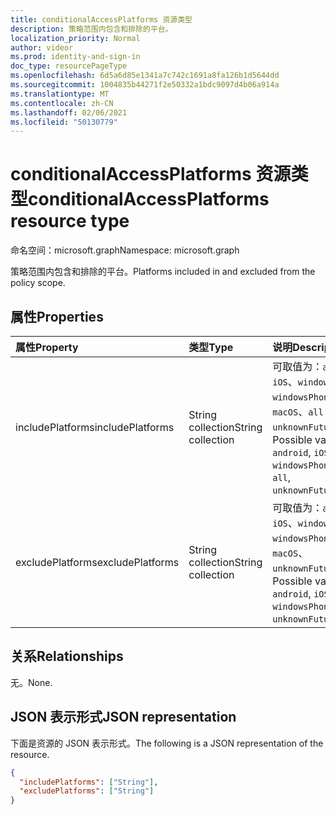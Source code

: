 ```yaml
---
title: conditionalAccessPlatforms 资源类型
description: 策略范围内包含和排除的平台。
localization_priority: Normal
author: videor
ms.prod: identity-and-sign-in
doc_type: resourcePageType
ms.openlocfilehash: 6d5a6d85e1341a7c742c1691a8fa126b1d5644dd
ms.sourcegitcommit: 1004835b44271f2e50332a1bdc9097d4b06a914a
ms.translationtype: MT
ms.contentlocale: zh-CN
ms.lasthandoff: 02/06/2021
ms.locfileid: "50130779"
---
```

# <a name="conditionalaccessplatforms-resource-type"></a><span data-ttu-id="7c25e-103">conditionalAccessPlatforms 资源类型</span><span class="sxs-lookup"><span data-stu-id="7c25e-103">conditionalAccessPlatforms resource type</span></span>

<span data-ttu-id="7c25e-104">命名空间：microsoft.graph</span><span class="sxs-lookup"><span data-stu-id="7c25e-104">Namespace: microsoft.graph</span></span>

<span data-ttu-id="7c25e-105">策略范围内包含和排除的平台。</span><span class="sxs-lookup"><span data-stu-id="7c25e-105">Platforms included in and excluded from the policy scope.</span></span>

## <a name="properties"></a><span data-ttu-id="7c25e-106">属性</span><span class="sxs-lookup"><span data-stu-id="7c25e-106">Properties</span></span>

| <span data-ttu-id="7c25e-107">属性</span><span class="sxs-lookup"><span data-stu-id="7c25e-107">Property</span></span>     | <span data-ttu-id="7c25e-108">类型</span><span class="sxs-lookup"><span data-stu-id="7c25e-108">Type</span></span>        | <span data-ttu-id="7c25e-109">说明</span><span class="sxs-lookup"><span data-stu-id="7c25e-109">Description</span></span> |
|:-------------|:------------|:------------|
|<span data-ttu-id="7c25e-110">includePlatforms</span><span class="sxs-lookup"><span data-stu-id="7c25e-110">includePlatforms</span></span>|<span data-ttu-id="7c25e-111">String collection</span><span class="sxs-lookup"><span data-stu-id="7c25e-111">String collection</span></span>| <span data-ttu-id="7c25e-112">可取值为：`android`、`iOS`、`windows`、`windowsPhone`、`macOS`、`all` 或 `unknownFutureValue`。</span><span class="sxs-lookup"><span data-stu-id="7c25e-112">Possible values are: `android`, `iOS`, `windows`, `windowsPhone`, `macOS`, `all`, `unknownFutureValue`.</span></span>|
|<span data-ttu-id="7c25e-113">excludePlatforms</span><span class="sxs-lookup"><span data-stu-id="7c25e-113">excludePlatforms</span></span>|<span data-ttu-id="7c25e-114">String collection</span><span class="sxs-lookup"><span data-stu-id="7c25e-114">String collection</span></span>| <span data-ttu-id="7c25e-115">可取值为：`android`、`iOS`、`windows`、`windowsPhone`、`macOS`、`unknownFutureValue`。</span><span class="sxs-lookup"><span data-stu-id="7c25e-115">Possible values are: `android`, `iOS`, `windows`, `windowsPhone`, `macOS`, `unknownFutureValue`.</span></span>|

## <a name="relationships"></a><span data-ttu-id="7c25e-116">关系</span><span class="sxs-lookup"><span data-stu-id="7c25e-116">Relationships</span></span>

<span data-ttu-id="7c25e-117">无。</span><span class="sxs-lookup"><span data-stu-id="7c25e-117">None.</span></span>

## <a name="json-representation"></a><span data-ttu-id="7c25e-118">JSON 表示形式</span><span class="sxs-lookup"><span data-stu-id="7c25e-118">JSON representation</span></span>

<span data-ttu-id="7c25e-119">下面是资源的 JSON 表示形式。</span><span class="sxs-lookup"><span data-stu-id="7c25e-119">The following is a JSON representation of the resource.</span></span>

<!-- {
  "blockType": "resource",
  "optionalProperties": [

  ],
  "@odata.type": "microsoft.graph.conditionalAccessPlatforms",
  "baseType": null
}-->

```json
{
  "includePlatforms": ["String"],
  "excludePlatforms": ["String"]
}
```

<!-- uuid: 16cd6b66-4b1a-43a1-adaf-3a886856ed98
2019-02-04 14:57:30 UTC -->
<!-- {
  "type": "#page.annotation",
  "description": "conditionalAccessPlatforms resource",
  "keywords": "",
  "section": "documentation",
  "tocPath": ""
}-->

